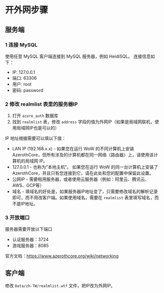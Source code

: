 # 开外网步骤

## 服务端

### 1 连接 MySQL
使用任意 MySQL 客户端连接到 MySQL 服务器，例如 HeidiSQL。
连接信息如下：
* IP: 127.0.0.1
* 端口: 63306
* 用户: root
* 密码: password

### 2 修改 realmlist 表里的服务器IP
1. 打开 `acore_auth` 数据库
2. 找到 `realmlist` 表，修改 `address` 字段的值为外网IP（如果是局域网联机，使用局域网IP也是可以的）

IP 地址根据需要可以填以下值：
* LAN IP (192.168.x.x) - 如果您在运行 WoW 的不同计算机上安装 AzerothCore，但所有涉及的计算机都在同一网络（路由器）上，请使用该计算机的局域网 IP。
* 127.0.0.1 - 也称为“本地主机”。 如果您在运行 WoW 的同一台计算机上安装了 AzerothCore，并且只有您连接到它，请在此处和您的配置中保留此设置。
* 公网IP - 需要租用服务器，或者使用云服务器（例如：阿里云、腾讯云、AWS、GCP等）
* 域名 - 填域名的好处是，如果服务器IP地址变了，只需要修改域名的解析记录即可，而不用改客户端。如果使用域名，需要在 `realmlist` 表里填写域名，而不是IP地址。


### 3 开放端口
服务器需要开放以下端口
* 认证服务器：3724
* 游戏服务器：8085

官方文档：https://www.azerothcore.org/wiki/networking

## 客户端
修改 `Data/zh-TW/realmlist.wtf` 文件，把IP改为外网IP。

